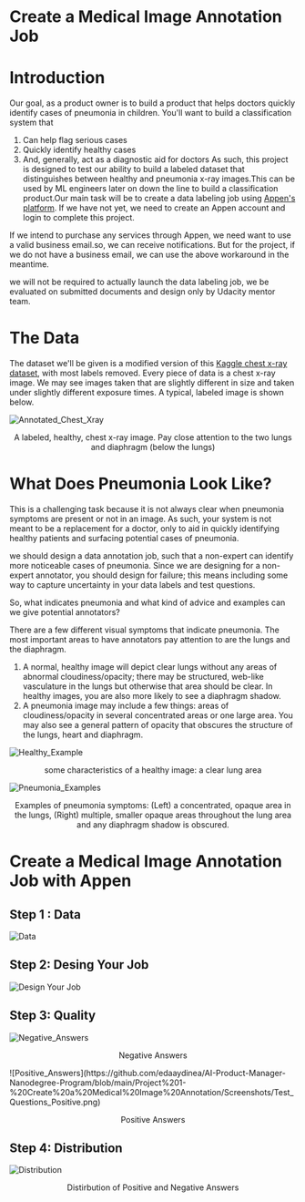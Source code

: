 # Create a Medical Image Annotation Job

# Introduction

Our goal, as a product owner is to build a product that helps doctors quickly identify cases of pneumonia in children. You'll want to build a classification system that
1. Can help flag serious cases
2. Quickly identify healthy cases
3. And, generally, act as a diagnostic aid for doctors As such, this project is designed to test our ability to build a labeled dataset that distinguishes between healthy and pneumonia x-ray images.This can be used by ML engineers later on down the line to build a classification product.Our main task will be to create a data labeling job using [Appen's platform](https://client.appen.com/jobs). If we have not yet, we need to create an Appen account and login to complete this project.

If we intend to purchase any services through Appen, we need want to use a valid business email.so, we can receive notifications. But for the project, if we do not have a business email, we can use the above workaround in the meantime.

we will not be required to actually launch the data labeling job, we be evaluated on submitted documents and design only by Udacity mentor team.

# The Data

The dataset we'll be given is a modified version of this [Kaggle chest x-ray dataset](https://www.kaggle.com/paultimothymooney/chest-xray-pneumonia), with most labels removed. Every piece of data is a chest x-ray image. We may see images taken that are slightly different in size and taken under slightly different exposure times. A typical, labeled image is shown below.

![Annotated_Chest_Xray](https://github.com/edaaydinea/AI-Product-Manager-Nanodegree-Program/blob/main/Project%201-%20Create%20a%20Medical%20Image%20Annotation/Screenshots/annotated-chest-xray.png)
<p align="center"> A labeled, healthy, chest x-ray image. Pay close attention to the two lungs and diaphragm (below the lungs) </p>

# What Does Pneumonia Look Like?

This is a challenging task because it is not always clear when pneumonia symptoms are present or not in an image. As such, your system is not meant to be a replacement for a doctor, only to aid in quickly identifying healthy patients and surfacing potential cases of pneumonia.

we should design a data annotation job, such that a non-expert can identify more noticeable cases of pneumonia. Since we are designing for a non-expert annotator, you should design for failure; this means including some way to capture uncertainty in your data labels and test questions.

So, what indicates pneumonia and what kind of advice and examples can we give potential annotators?

There are a few different visual symptoms that indicate pneumonia. The most important areas to have annotators pay attention to are the lungs and the diaphragm.
1. A normal, healthy image will depict clear lungs without any areas of abnormal cloudiness/opacity; there may be structured, web-like vasculature in the lungs but otherwise that area should be clear. In healthy images, you are also more likely to see a diaphragm shadow.
2. A pneumonia image may include a few things: areas of cloudiness/opacity in several concentrated areas or one large area. You may also see a general pattern of opacity that obscures the structure of the lungs, heart and diaphragm.

![Healthy_Example](https://github.com/edaaydinea/AI-Product-Manager-Nanodegree-Program/blob/main/Project%201-%20Create%20a%20Medical%20Image%20Annotation/Screenshots/healthy-example.png)
         <p align="center"> some characteristics of a healthy image: a clear lung area </p>
 
![Pneumonia_Examples](https://github.com/edaaydinea/AI-Product-Manager-Nanodegree-Program/blob/main/Project%201-%20Create%20a%20Medical%20Image%20Annotation/Screenshots/pneumonia-examples.png)
            <p align="center"> Examples of pneumonia symptoms: (Left) a concentrated, opaque area in the lungs, (Right) multiple, smaller opaque areas throughout the lung       area and any diaphragm shadow is obscured. </p>


# Create a Medical Image Annotation Job with Appen 

## Step 1 : Data
![Data](https://github.com/edaaydinea/AI-Product-Manager-Nanodegree-Program/blob/main/Project%201-%20Create%20a%20Medical%20Image%20Annotation/Screenshots/Data.png)

## Step 2: Desing Your Job
![Design Your Job](https://github.com/edaaydinea/AI-Product-Manager-Nanodegree-Program/blob/main/Project%201-%20Create%20a%20Medical%20Image%20Annotation/Screenshots/Design%20your%20job.png)

## Step 3: Quality
![Negative_Answers](https://github.com/edaaydinea/AI-Product-Manager-Nanodegree-Program/blob/main/Project%201-%20Create%20a%20Medical%20Image%20Annotation/Screenshots/Test_Questions_Negative.png)
<p align="center"> Negative Answers </p>
![Positive_Answers](https://github.com/edaaydinea/AI-Product-Manager-Nanodegree-Program/blob/main/Project%201-%20Create%20a%20Medical%20Image%20Annotation/Screenshots/Test_Questions_Positive.png)
<p align="center"> Positive Answers </p>

## Step 4: Distribution
![Distribution](https://github.com/edaaydinea/AI-Product-Manager-Nanodegree-Program/blob/main/Project%201-%20Create%20a%20Medical%20Image%20Annotation/Screenshots/Distribution.png)
<p align="center"> Distirbution of Positive and Negative Answers </p>
